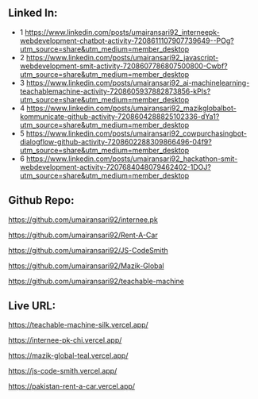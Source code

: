 ## Linked In:

-  1 https://www.linkedin.com/posts/umairansari92_interneepk-webdevelopment-chatbot-activity-7208611107907739649--POg?utm_source=share&utm_medium=member_desktop
-  2 https://www.linkedin.com/posts/umairansari92_javascript-webdevelopment-smit-activity-7208607786807500800-Cwbf?utm_source=share&utm_medium=member_desktop
-  3 https://www.linkedin.com/posts/umairansari92_ai-machinelearning-teachablemachine-activity-7208605937882873856-kPIs?utm_source=share&utm_medium=member_desktop
-  4 https://www.linkedin.com/posts/umairansari92_mazikglobalbot-kommunicate-github-activity-7208604288825102336-dYa1?utm_source=share&utm_medium=member_desktop
-  5 https://www.linkedin.com/posts/umairansari92_cowpurchasingbot-dialogflow-github-activity-7208602288309866496-04f9?utm_source=share&utm_medium=member_desktop
-  6 https://www.linkedin.com/posts/umairansari92_hackathon-smit-webdevelopment-activity-7207684048079462402-1DOJ?utm_source=share&utm_medium=member_desktop




## Github Repo:

https://github.com/umairansari92/internee.pk

https://github.com/umairansari92/Rent-A-Car

https://github.com/umairansari92/JS-CodeSmith

https://github.com/umairansari92/Mazik-Global

https://github.com/umairansari92/teachable-machine

## Live URL:

https://teachable-machine-silk.vercel.app/

https://internee-pk-chi.vercel.app/

https://mazik-global-teal.vercel.app/

https://js-code-smith.vercel.app/

https://pakistan-rent-a-car.vercel.app/
